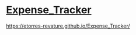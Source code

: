 # [Expense_Tracker](https://etorres-revature.github.io/Expense_Tracker/)

https://etorres-revature.github.io/Expense_Tracker/